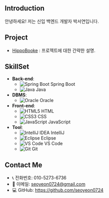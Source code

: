 ## Introduction
안녕하세요! 저는 신입 백엔드 개발자 박서연입니다.

## Project
- [ HippoBooke](https://github.com/seoyeon0724) : 프로젝트에 대한 간략한 설명.

## SkillSet
- **Back-end**: 
  - ![Spring Boot](https://img.icons8.com/color/48/000000/spring-logo.png) Spring Boot
  - ![Java](https://img.icons8.com/color/48/000000/java-coffee-cup-logo.png) Java
- **DBMS**: 
  - ![Oracle](https://img.icons8.com/color/48/000000/oracle-logo.png) Oracle
- **Front-end**:
  - ![HTML5](https://img.icons8.com/color/48/000000/html-5.png) HTML
  - ![CSS3](https://img.icons8.com/color/48/000000/css3.png) CSS
  - ![JavaScript](https://img.icons8.com/color/48/000000/javascript.png) JavaScript
- **Tool**:
  - ![IntelliJ IDEA](https://img.icons8.com/color/48/000000/intellij-idea.png) IntelliJ
  - ![Eclipse](https://img.icons8.com/officel/48/000000/eclipse.png) Eclipse
  - ![VS Code](https://img.icons8.com/color/48/000000/visual-studio-code-2019.png) VS Code
  - ![Git](https://img.icons8.com/color/48/000000/git.png) Git

## Contact Me
- 📞 전화번호: 010-5273-6736
- 📧 이메일: seoyeon0724@gmail.com
- 💻 GitHub: https://github.com/seoyeon0724
